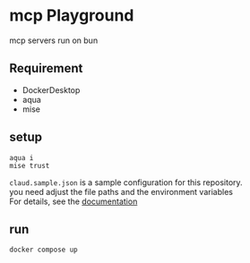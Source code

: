 # mcp Playground
mcp servers run on bun

## Requirement
- DockerDesktop
- aqua
- mise

## setup
```
aqua i
mise trust
```

`claud.sample.json` is a sample configuration for this repository.  
you need adjust the file paths and the environment variables  
For details, see the [documentation](https://modelcontextprotocol.io/introduction)

## run
```
docker compose up
```
